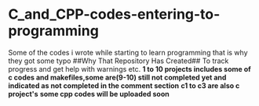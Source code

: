 # C_and_CPP-codes-entering-to-programming
Some of the codes i wrote while starting to learn programming that is why they got some typo 
##Why That Repository Has Created##
To track progress and get help with warnings etc.
**1 to 10 projects includes some of c codes and makefiles,some are(9-10) still not completed yet and indicated as not completed in the comment section**
**c1 to c3 are also c project's**
**some cpp codes will be uploaded soon**
